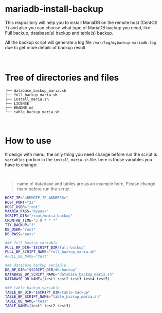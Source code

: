 # mariadb-install-backup
This respository will help you to install MariaDB on the remote host (CentOS 7) and also you can choose what type of MariaDB backup you need, like Full backup, database(s) backup and table(s) backup.
<br>

All the backup script will generate a log file `/var/log/mybackup-mariadb.log` due to get more details of backup result.
<br><br><br>


# Tree of directories and files
```
|── database_backup_maria.sh
├── full_backup_maria.sh
├── install_maria.sh
├── LICENSE
├── README.md
└── table_backup_maria.sh
```
<br>

# How to use
It design with menu, the only thing you need change before run the script is `variables` portion in the `install_maria.sh` file.
here is those variables you have to change: 


<br>

> name of database and tables are as an example here, Please change them before run the script 

```bash
HOST_IP="<REMOTE_IP_ADDRESS>"
HOST_PORT="22"
HOST_USER="root"
MAARIA_PASS="mypass"
SCRIPT_DIR="/root/maria_backup"
CRONTAB_TIME="3 0 * * *"
TTY_BACKUP="3"
DB_USER="root"
DB_PASS="pass"

### full backup variable
FULL_BP_DIR="$SCRIPT_DIR/full-backup"
FULL_BP_SCRIPT_NAME="full_backup_maria.sh"
#FULL_DB_NAME="test"

### database backup variable
DB_BP_DIR="$SCRIPT_DIR/db-backup"
DATABASE_BP_SCRIPT_NAME="database_backup_maria.sh"
DATABASE_DB_NAME=(test1 test2 test3 test4 test5)

### table backup variable
TABLE_BP_DIR="$SCRIPT_DIR/table-backup"
TABLE_BP_SCRIPT_NAME="table_backup_maria.sh"
TABLE_DB_NAME="test"
TABLE_NAME=(test1 test2 test3)

```